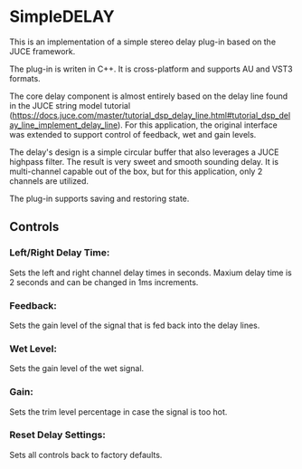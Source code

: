 # SimpleDELAY

This is an implementation of a simple stereo delay plug-in based on the JUCE framework.

The plug-in is writen in C++. It is cross-platform and supports AU and VST3 formats.

The core delay component is almost entirely based on the delay line found in the JUCE string model tutorial 
(https://docs.juce.com/master/tutorial_dsp_delay_line.html#tutorial_dsp_delay_line_implement_delay_line). 
For this application, the original interface was extended to support control of feedback, wet and gain levels.

The delay's design is a simple circular buffer that also leverages a JUCE highpass filter.
The result is very sweet and smooth sounding delay. It is multi-channel capable out of the box, but for this application, only 2 channels are utilized.

The plug-in supports saving and restoring state.

## Controls

### Left/Right Delay Time:

Sets the left and right channel delay times in seconds. Maxium delay time is 2 seconds and can be changed in 1ms increments.

### Feedback:

Sets the gain level of the signal that is fed back into the delay lines.

### Wet Level:

Sets the gain level of the wet signal.

### Gain:

Sets the trim level percentage in case the signal is too hot.

### Reset Delay Settings:

Sets all controls back to factory defaults.

